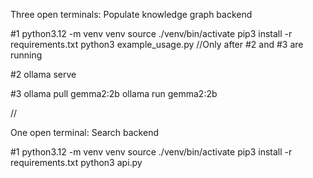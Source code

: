 Three open terminals: Populate knowledge graph backend

#1
python3.12 -m venv venv
source ./venv/bin/activate
pip3 install -r requirements.txt
python3 example_usage.py //Only after #2 and #3 are running

#2
ollama serve

#3
ollama pull gemma2:2b
ollama run gemma2:2b

//

One open terminal: Search backend

#1
python3.12 -m venv venv
source ./venv/bin/activate
pip3 install -r requirements.txt
python3 api.py
